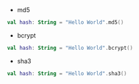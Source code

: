 * md5

```kotlin
val hash: String = "Hello World".md5()
```

* bcrypt

```kotlin
val hash: String = "Hello World".bcrypt()
```

* sha3

```kotlin
val hash: String = "Hello World".sha3()
```

